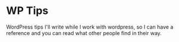 WP Tips
=======

WordPress tips I'll write while I work with wordpress, so I can have a reference and you can read what other people find in their way.

